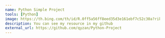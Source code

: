```yaml
---
name: Python Simple Project
tools: [Python]
image: https://th.bing.com/th/id/R.0ff5a56ff8eed35d3e161ebf7c52c30a?rik=yMdtu2OBbD0Ovw&riu=http%3a%2f%2fweknowyourdreams.com%2fimages%2fpython%2fpython-11.jpg&ehk=y9SpTm%2fabWRJVeoFuPd%2bL%2fiUgEpI%2fIEn8NSzsoGbQWE%3d&risl=&pid=ImgRaw&r=0
description: You can see my resource in my github
external_url: https://github.com/qyzan/Python-Project
---
```

